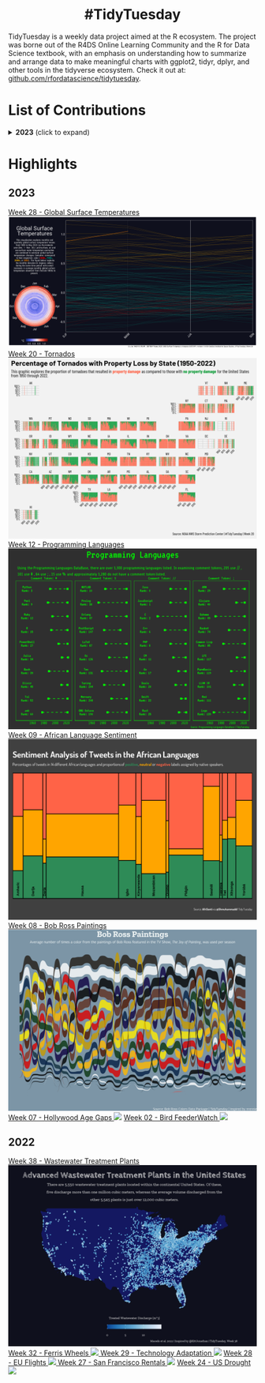 <h1 align="center">
#TidyTuesday
</h1>
TidyTuesday is a weekly data project aimed at the R ecosystem. The project was borne out of the R4DS Online Learning Community and the R for Data Science textbook, with an emphasis on understanding how to summarize and arrange data to make meaningful charts with ggplot2, tidyr, dplyr, and other tools in the tidyverse ecosystem. Check it out at: <a href="https://github.com/rfordatascience/tidytuesday/blob/master/README.md"> github.com/rfordatascience/tidytuesday</a>. <br>

# List of Contributions

<details>
  <summary><b>2023</b> (click to expand)</summary>
  
<!-- toc -->
* 2023/30 [Scurvy](https://github.com/hdailey/TidyTuesday/tree/main/2023/2023-07-25_Scurvy)
* 2023/29 [GPT Detection](https://github.com/hdailey/TidyTuesday/tree/main/2023/2023-07-18_GPTDetection)
* 2023/28 [Global Surface Temperatures](https://github.com/hdailey/TidyTuesday/tree/main/2023/2023-07-11_GlobalSurfaceTemperatures)
* 2023/27 [Historical Markers](https://github.com/hdailey/TidyTuesday/tree/main/2023/2023-07-04_HistoricalMarkers)
* 2023/26 [US Populated Places](https://github.com/hdailey/TidyTuesday/tree/main/2023/2023-06-27_USPopulatedPlaces)
* 2023/25 [UFO Sightings Redux](https://github.com/hdailey/TidyTuesday/tree/main/2023/2023-06-20_UFO)
* 2023/24 [SAFI Survey Data](https://github.com/hdailey/TidyTuesday/tree/main/2023/2023-06-13_SAFI)
* 2023/23 [Energy Data](https://github.com/hdailey/TidyTuesday/tree/main/2023/2023-06-06_Energy)
* 2023/22 [Verified Oldest People](https://github.com/hdailey/TidyTuesday/tree/main/2023/2023-05-30_OldestPeople)
* 2023/21 [Central Park Squirrels](https://github.com/hdailey/TidyTuesday/tree/main/2023/2023-05-23_Squirrels)
* 2023/20 [Tornados](https://github.com/hdailey/TidyTuesday/tree/main/2023/2023-05-16_Tornados)
* 2023/19 [Childcare Prices](https://github.com/hdailey/TidyTuesday/tree/main/2023/2023-05-09_ChildcareCosts)
* 2023/18 [The Portal Project](https://github.com/hdailey/TidyTuesday/tree/main/2023/2023-05-02_PortalProject)
* 2023/17 [London Marathon](https://github.com/hdailey/TidyTuesday/tree/main/2023/2023-04-25_LondonMarathon)
* 2023/16 [Neolithic Founder Crops](https://github.com/hdailey/TidyTuesday/tree/main/2023/2023-04-18_NeolithicFounderCrops)
* 2023/15 [US Egg Production](https://github.com/hdailey/TidyTuesday/tree/main/2023/2023-04-11_USEggProduction)
* 2023/14 [Premier League Match Data](https://github.com/hdailey/TidyTuesday/tree/main/2023/2023-04-04_PremierLeague)
* 2023/13 [Time Zones](https://github.com/hdailey/TidyTuesday/tree/main/2023/2023-03-28_TimeZones)
* 2023/12 [Programming Languages](https://github.com/hdailey/TidyTuesday/tree/main/2023/2023-03-21_ProgrammingLanguages)
* 2023/11 [European Drug Development](https://github.com/hdailey/TidyTuesday/tree/main/2023/2023-03-14_EUDrugDevelopment)
* 2023/10 [Numbats in Australia](https://github.com/hdailey/TidyTuesday/tree/main/2023/2023-03-07_NumbatsAU)
* 2023/09 [African Language Sentiment](https://github.com/hdailey/TidyTuesday/tree/main/2023/2023-02-28_AfricanLanguageSentiment)
* 2023/08 [Bob Ross Paintings](https://github.com/hdailey/TidyTuesday/tree/main/2023/2023-02-21_BobRoss)
* 2023/07 [Hollywood Age Gap](https://github.com/hdailey/TidyTuesday/tree/main/2023/2023-02-14_HollywoodAgeGaps)
* 2023/06 [Big Tech Stocks](https://github.com/hdailey/TidyTuesday/tree/main/2023/2023-02-07_BigTechStockPrice)
* 2023/05 [Pet Cats UK](https://github.com/hdailey/TidyTuesday/tree/main/2023/2023-01-31_CatsUK)
* 2023/04 [Alone TV series](https://github.com/leeolney3/TidyTuesday/tree/main/2023/week_04)
* 2023/03 [Art History](https://github.com/hdailey/TidyTuesday/tree/main/2023/2023-01-17_Artists)
* 2023/02 [Project FeederWatch](https://github.com/hdailey/TidyTuesday/tree/main/2023/2023-01-10_BirdFeederWatch)
* 2023/01 [BYO Data](https://github.com/hdailey/TidyTuesday/tree/main/2023/2023-01-03_BringYourOwn)
<!-- tocstop -->
</details>

# Highlights
## 2023
<a href="https://github.com/hdailey/TidyTuesday/tree/main/2023/2023-07-11_GlobalSurfaceTemperatures">
Week 28 - Global Surface Temperatures
</a>
<img src="https://github.com/hdailey/TidyTuesday/blob/main/2023/2023-07-11_GlobalSurfaceTemperatures/2023-07-20_TT.png"> 

<a href="https://github.com/hdailey/TidyTuesday/tree/main/2023/2023-05-16_Tornados">
Week 20 - Tornados
</a>
<img src="https://github.com/hdailey/TidyTuesday/blob/main/2023/2023-05-16_Tornados/2023-05-16_TT.png"> 

<a href="https://github.com/hdailey/TidyTuesday/tree/main/2023/2023-03-21_ProgrammingLanguages">
Week 12 - Programming Languages
</a>
<img src="https://github.com/hdailey/TidyTuesday/blob/main/2023/2023-03-21_ProgrammingLanguages/2023-03-21_TT.png"> 

<a href="https://github.com/hdailey/TidyTuesday/tree/main/2023/2023-02-28_AfricanLanguageSentiment">
Week 09 - African Language Sentiment
</a>
<img src="https://github.com/hdailey/TidyTuesday/blob/main/2023/2023-02-28_AfricanLanguageSentiment/2023-02-28_TT.png"> 

<a href="https://github.com/hdailey/TidyTuesday/tree/main/2023/2023-02-21_BobRoss">
Week 08 - Bob Ross Paintings
</a>
<img src="https://github.com/hdailey/TidyTuesday/blob/main/2023/2023-02-21_BobRoss/2023-02-21_TT.png"> 

<a href="https://github.com/hdailey/TidyTuesday/tree/main/2023/2023-02-14_HollywoodAgeGaps">
Week 07 - Hollywood Age Gaps
</a>
<img src="https://user-images.githubusercontent.com/91282117/218871188-d7b4407e-923f-4161-b95d-2ebe7f6e8d16.png"> 
  

 <a href="https://github.com/hdailey/TidyTuesday/tree/main/2023/2023-01-10_BirdFeederWatch">
 Week 02 - Bird FeederWatch
 </a>
<img src="https://user-images.githubusercontent.com/91282117/212170837-1657688f-c6be-4671-b359-2df36af75f96.png"> 

## 2022
<a href="https://github.com/hdailey/TidyTuesday/tree/main/2022/2022-09-20_WWTP">
Week 38 - Wastewater Treatment Plants
<img src="https://github.com/hdailey/TidyTuesday/blob/main/2022/2022-09-20_WWTP/2023-03-01_TT.png"> 

<a href="https://github.com/hdailey/TidyTuesday/tree/main/2022/2022-08-09_FerrisWheels">
Week 32 - Ferris Wheels
<img src="https://user-images.githubusercontent.com/91282117/186250644-ad38d7dd-836b-417e-b5cf-8ce107d622c0.png"> 

<a href="https://github.com/hdailey/TidyTuesday/tree/main/2022/2022-07-19_TechnologyAdoption"> 
Week 29 - Technology Adaptation
</a>
<img src="https://user-images.githubusercontent.com/91282117/182464986-c7f26404-912e-49ca-acdd-58cffcb4177d.png"> 


<a href="https://github.com/hdailey/TidyTuesday/tree/main/2022/2022-07-12_EUFlights">
Week 28 - EU Flights
<img src="https://user-images.githubusercontent.com/91282117/179805679-165c1472-f9b6-4495-b9e3-0804cba97dc3.png"> 


<a href="https://github.com/hdailey/TidyTuesday/tree/main/2022/2022-07-05_SFRent">
Week 27 - San Francisco Rentals
</a>
<img src="https://user-images.githubusercontent.com/91282117/177866848-6930b0ce-500e-4075-a46f-cdf961c15049.png"> 
 
<a href="https://github.com/hdailey/TidyTuesday/tree/main/2022/2022-06-14_Drought">
Week 24 - US Drought
</a>
<img src="https://user-images.githubusercontent.com/91282117/176217471-769928b1-b28e-42d0-992c-9e9a1ae1e6cf.png"> 


